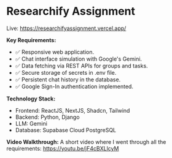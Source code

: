 # Researchify Assignment

Live: <https://researchifyassignment.vercel.app/>

**Key Requirements:**
- ✅ Responsive web application.
- ✅ Chat interface simulation with Google's Gemini.
- ✅ Data fetching via REST APIs for groups and tasks.
- ✅ Secure storage of secrets in .env file.
- ✅ Persistent chat history in the database.
- ✅ Google Sign-In authentication implemented.

**Technology Stack:**
- Frontend: ReactJS, NextJS, Shadcn, Tailwind
- Backend: Python, Django
- LLM: Gemini
- Database: Supabase Cloud PostgreSQL

**Video Walkthrough:**
A short video where I went through all the requirements: <https://youtu.be/jF4cBXLlcyM>
